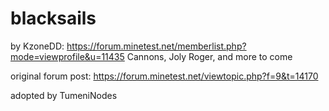 # blacksails
by KzoneDD: https://forum.minetest.net/memberlist.php?mode=viewprofile&u=11435
Cannons, Joly Roger, and more to come

original forum post: https://forum.minetest.net/viewtopic.php?f=9&t=14170

adopted by TumeniNodes
